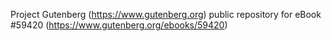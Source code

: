 Project Gutenberg (https://www.gutenberg.org) public repository for
eBook #59420 (https://www.gutenberg.org/ebooks/59420)
